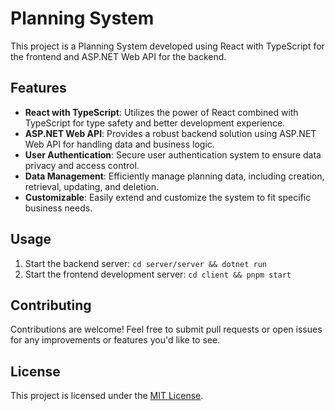 # Planning System

This project is a Planning System developed using React with TypeScript for the frontend and ASP.NET Web API for the backend.

## Features

- **React with TypeScript**: Utilizes the power of React combined with TypeScript for type safety and better development experience.
- **ASP.NET Web API**: Provides a robust backend solution using ASP.NET Web API for handling data and business logic.
- **User Authentication**: Secure user authentication system to ensure data privacy and access control.
- **Data Management**: Efficiently manage planning data, including creation, retrieval, updating, and deletion.
- **Customizable**: Easily extend and customize the system to fit specific business needs.

## Usage

1. Start the backend server: `cd server/server && dotnet run`
2. Start the frontend development server: `cd client && pnpm start`

## Contributing

Contributions are welcome! Feel free to submit pull requests or open issues for any improvements or features you'd like to see.

## License

This project is licensed under the [MIT License](LICENSE).

